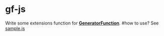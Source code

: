 # gf-js
Write some extensions function for [**GeneratorFunction**](https://developer.mozilla.org/en-US/docs/Web/JavaScript/Reference/Global_Objects/GeneratorFunction).
#how to use?
See [sample.js](./sample/sample.js) 